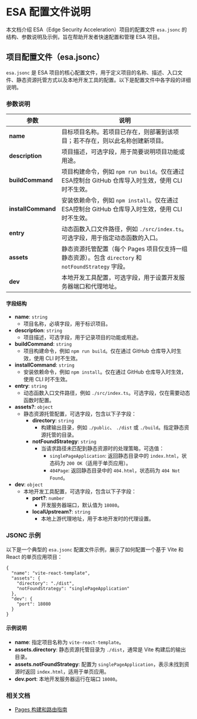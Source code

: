 # ESA 配置文件说明

本文档介绍 ESA（Edge Security Acceleration）项目的配置文件 `esa.jsonc` 的结构、参数说明及示例，旨在帮助开发者快速配置和管理 ESA 项目。

## 项目配置文件（esa.jsonc）

`esa.jsonc` 是 ESA 项目的核心配置文件，用于定义项目的名称、描述、入口文件、静态资源托管方式以及本地开发工具的配置。以下是配置文件中各字段的详细说明。

### 参数说明

| **参数**           | **说明**                                                                                             |
| ------------------ | ---------------------------------------------------------------------------------------------------- |
| **name**           | 目标项目名称。若项目已存在，则部署到该项目；若不存在，则以此名称创建新项目。                         |
| **description**    | 项目描述，可选字段，用于简要说明项目功能或用途。                                                     |
| **buildCommand**   | 项目构建命令，例如 `npm run build`。仅在通过ESA控制台 GitHub 仓库导入时生效，使用 CLI 时不生效。     |
| **installCommand** | 安装依赖命令，例如 `npm install`。仅在通过ESA控制台 GitHub 仓库导入时生效，使用 CLI 时不生效。       |
| **entry**          | 动态函数入口文件路径，例如 `./src/index.ts`。可选字段，用于指定动态函数的入口。                      |
| **assets**         | 静态资源托管配置（每个 Pages 项目仅支持一组静态资源）。包含 `directory` 和 `notFoundStrategy` 字段。 |
| **dev**            | 本地开发工具配置，可选字段，用于设置开发服务器端口和代理地址。                                       |

#### 字段结构

- **name**: `string`
  - 项目名称，必填字段，用于标识项目。
- **description**: `string`
  - 项目描述，可选字段，用于记录项目的功能或用途。
- **buildCommand**: `string`
  - 项目构建命令，例如 `npm run build`。仅在通过 GitHub 仓库导入时生效，使用 CLI 时不生效。
- **installCommand**: `string`
  - 安装依赖命令，例如 `npm install`。仅在通过 GitHub 仓库导入时生效，使用 CLI 时不生效。
- **entry**: `string`
  - 动态函数入口文件路径，例如 `./src/index.ts`。可选字段，仅在需要动态函数时配置。
- **assets?**: `object`
  - 静态资源托管配置，可选字段，包含以下子字段：
    - **directory**: `string`
      - 构建输出目录，例如 `./public`、 `./dist` 或 `./build`。指定静态资源托管的目录。
    - **notFoundStrategy**: `string`
      - 当请求路径未匹配到静态资源时的处理策略，可选值：
        - `singlePageApplication`: 返回静态目录中的 `index.html`，状态码为 `200 OK`（适用于单页应用）。
        - `404Page`: 返回静态目录中的 `404.html`，状态码为 `404 Not Found`。
- **dev**: `object`
  - 本地开发工具配置，可选字段，包含以下子字段：
    - **port?**: `number`
      - 开发服务器端口，默认值为 `18080`。
    - **localUpstream?**: `string`
      - 本地上游代理地址，用于本地开发时的代理设置。

### JSONC 示例

以下是一个典型的 `esa.jsonc` 配置文件示例，展示了如何配置一个基于 Vite 和 React 的单页应用项目：

```jsonc
{
  "name": "vite-react-template",
  "assets": {
    "directory": "./dist",
    "notFoundStrategy": "singlePageApplication"
  },
  "dev": {
    "port": 18080
  }
}
```

#### 示例说明

- **name**: 指定项目名称为 `vite-react-template`。
- **assets.directory**: 静态资源托管目录为 `./dist`，通常是 Vite 构建后的输出目录。
- **assets.notFoundStrategy**: 配置为 `singlePageApplication`，表示未找到资源时返回 `index.html`，适用于单页应用。
- **dev.port**: 本地开发服务器运行在端口 `18080`。

### 相关文档

- [Pages 构建和路由指南](https://help.aliyun.com/zh/edge-security-acceleration/esa/build-pages)
